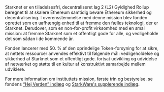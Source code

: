 Starknet er en tilladelsesfri, decentraliseret lag 2 (L2) Gyldighed Rollup beregnet til at skalere Ethereum samtidig bevare Ethereum sikkerhed og decentralisering. I overensstemmelse med denne mission blev fonden oprettet som en uafhængig enhed til at fremme den fælles teknologi, der er Starknet. Derudover, som en non-for-profit virksomhed med en smal mission: at fremme Starknet som et offentligt gode for alle, og vedligeholde det som sådan i de kommende år.

Fonden lancerer med 50. % af den oprindelige Token-forsyning for at sikre, at nettets ressourcer anvendes effektivt til følgende mål: vedligeholdelse og sikkerhed af Starknet som et offentligt gode. fortsat udvikling og udvidelse af netværket og støtte til en kultur af konstruktivt samarbejde mellem udviklere.

For mere information om instituttets mission, første trin og bestyrelse. se fondens [“Hej Verden” indlæg](https://medium.com/@StarkNet_Foundation/welcome-to-the-world-starknet-foundation-7bd55d5dbc59) og [StarkWare's supplerende indlæg](https://medium.com/starkware/introducing-the-starknet-foundation-bd4b4379fbb).